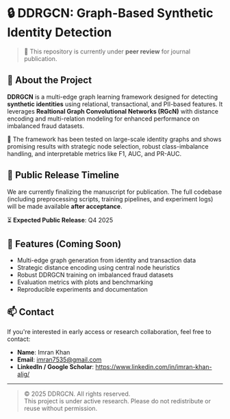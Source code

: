 # 🔒 DDRGCN: Graph-Based Synthetic Identity Detection

> 🚧 This repository is currently under **peer review** for journal publication.

## 📘 About the Project

**DDRGCN** is a multi-edge graph learning framework designed for detecting **synthetic identities** using relational, transactional, and PII-based features. It leverages **Realtional Graph Convolutional Networks (RGcN)**  with distance encoding and multi-relation modeling for enhanced performance on imbalanced fraud datasets.

🧠 The framework has been tested on large-scale identity graphs and shows promising results with strategic node selection, robust class-imbalance handling, and interpretable metrics like F1, AUC, and PR-AUC.

## 📅 Public Release Timeline

We are currently finalizing the manuscript for publication. The full codebase (including preprocessing scripts, training pipelines, and experiment logs) will be made available **after acceptance**.

⏳ **Expected Public Release**: Q4 2025

## 🔎 Features (Coming Soon)

- Multi-edge graph generation from identity and transaction data  
- Strategic distance encoding using central node heuristics  
- Robust DDRGCN training on imbalanced fraud datasets  
- Evaluation metrics with plots and benchmarking  
- Reproducible experiments and documentation  

## 📫 Contact

If you're interested in early access or research collaboration, feel free to contact:

- **Name**: Imran Khan
- **Email**: imran7535@gmail.com
- **LinkedIn / Google Scholar**: https://www.linkedin.com/in/imran-khan-alig/

---

> © 2025 DDRGCN. All rights reserved.  
> This project is under active research. Please do not redistribute or reuse without permission.

